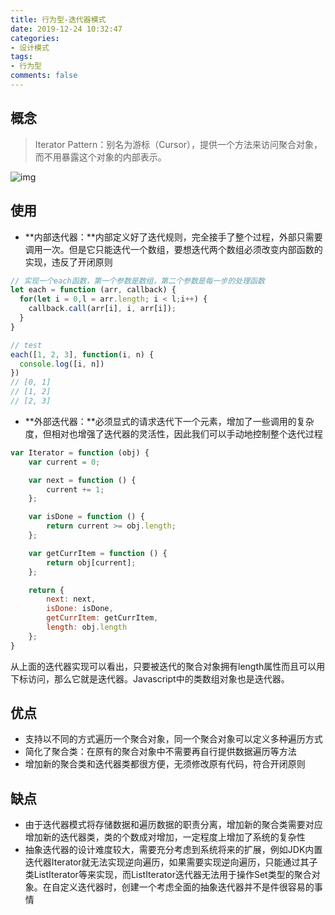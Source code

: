 ```yaml
---
title: 行为型-迭代器模式
date: 2019-12-24 10:32:47
categories:
- 设计模式
tags:
- 行为型
comments: false
---
```




## 概念

> Iterator Pattern：别名为游标（Cursor），提供一个方法来访问聚合对象，而不用暴露这个对象的内部表示。

<!-- more -->

![img](https://raw.githubusercontent.com/xietao3/Study-Plan/master/DesignPatterns/src/%E8%BF%AD%E4%BB%A3%E5%99%A8.png)



## 使用

- **内部迭代器：**内部定义好了迭代规则，完全接手了整个过程，外部只需要调用一次。但是它只能迭代一个数组，要想迭代两个数组必须改变内部函数的实现，违反了开闭原则

```js
// 实现一个each函数，第一个参数是数组，第二个参数是每一步的处理函数
let each = function (arr, callback) {
  for(let i = 0,l = arr.length; i < l;i++) {
    callback.call(arr[i], i, arr[i]);
  }
}

// test
each([1, 2, 3], function(i, n) {
  console.log([i, n])
})
// [0, 1]
// [1, 2]
// [2, 3]
```

- **外部迭代器：**必须显式的请求迭代下一个元素，增加了一些调用的复杂度，但相对也增强了迭代器的灵活性，因此我们可以手动地控制整个迭代过程

```js
var Iterator = function (obj) {
    var current = 0;

    var next = function () {
        current += 1;
    };

    var isDone = function () {
        return current >= obj.length;
    };

    var getCurrItem = function () {
        return obj[current];
    };

    return {
        next: next,
        isDone: isDone,
        getCurrItem: getCurrItem,
        length: obj.length
    };
}
```

从上面的迭代器实现可以看出，只要被迭代的聚合对象拥有length属性而且可以用下标访问，那么它就是迭代器。Javascript中的类数组对象也是迭代器。



## 优点

- 支持以不同的方式遍历一个聚合对象，同一个聚合对象可以定义多种遍历方式
- 简化了聚合类：在原有的聚合对象中不需要再自行提供数据遍历等方法
- 增加新的聚合类和迭代器类都很方便，无须修改原有代码，符合开闭原则



## 缺点

- 由于迭代器模式将存储数据和遍历数据的职责分离，增加新的聚合类需要对应增加新的迭代器类，类的个数成对增加，一定程度上增加了系统的复杂性
- 抽象迭代器的设计难度较大，需要充分考虑到系统将来的扩展，例如JDK内置迭代器Iterator就无法实现逆向遍历，如果需要实现逆向遍历，只能通过其子类ListIterator等来实现，而ListIterator迭代器无法用于操作Set类型的聚合对象。在自定义迭代器时，创建一个考虑全面的抽象迭代器并不是件很容易的事情

